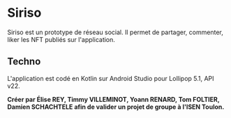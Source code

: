 # Siriso
Siriso est un prototype de réseau social. Il permet de partager, commenter, liker les NFT publiés sur l'application.

## Techno
L'application est codé en Kotlin sur Android Studio pour Lollipop 5.1, API v22.


**Créer par Élise REY, Timmy VILLEMINOT, Yoann RENARD, Tom FOLTIER, Damien SCHACHTELE afin de valider un projet de groupe à l'ISEN Toulon.**
